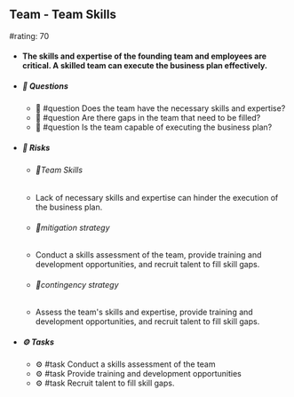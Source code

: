 ## Team - Team Skills
#rating: 70
- #### The skills and expertise of the founding team and employees are critical. A skilled team can execute the business plan effectively.
- ##### 💭 Questions
  - 💭 #question Does the team have the necessary skills and expertise?
  - 💭 #question Are there gaps in the team that need to be filled?
  - 💭 #question Is the team capable of executing the business plan?
- ##### 🚨 Risks

  - ###### 🚨Team Skills
  - Lack of necessary skills and expertise can hinder the execution of the business plan.
  - ###### 🚨mitigation strategy
  - Conduct a skills assessment of the team, provide training and development opportunities, and recruit talent to fill skill gaps.
  - ###### 🚨contingency strategy
  - Assess the team's skills and expertise, provide training and development opportunities, and recruit talent to fill skill gaps.
- ##### ⚙️ Tasks
  - ⚙️ #task Conduct a skills assessment of the team
  - ⚙️ #task  Provide training and development opportunities
  - ⚙️ #task  Recruit talent to fill skill gaps.


